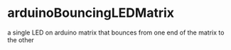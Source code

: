 # arduinoBouncingLEDMatrix
a single LED  on arduino matrix that bounces from one end of the matrix to the other
